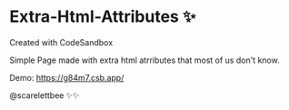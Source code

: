 # Extra-Html-Attributes ✨
Created with CodeSandbox

Simple Page made with extra 
html atrributes that most of us
don't know.


Demo: https://g84m7.csb.app/

@scarelettbee ✨✨
